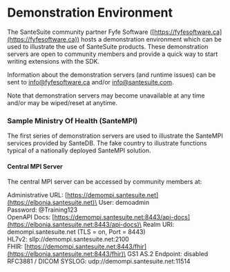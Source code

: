 # Demonstration Environment

The SanteSuite community partner Fyfe Software ([https://fyfesoftware.ca](https://fyfesoftware.ca)) hosts a demonstration environment which can be used to illustrate the use of SanteSuite products. These demonstration servers are open to community members and provide a quick way to start writing extensions with the SDK.

Information about the demonstration servers (and runtime issues) can be sent to [info@fyfesoftware.ca](mailto:info@fyfesoftware.ca) and/or [info@santesuite.com](mailto:info@santesuite.com).

Note that demonstration servers may become unavailable at any time and/or may be wiped/reset at anytime.

### Sample Ministry Of Health (SanteMPI)

The first series of demonstration servers are used to illustrate the SanteMPI services provided by SanteDB. The fake country  to illustrate functions typical of a nationally deployed SanteMPI solution.&#x20;

#### Central MPI Server

The central MPI server can be accessed by community members at:

Administrative URL: [https://demompi.santesuite.net](https://elbonia.santesuite.net)\
User: demoadmin\
Password: @Training123\
OpenAPI Docs: [https://demompi.santesuite.net:8443/api-docs](https://elbonia.santesuite.net:8443/api-docs)\
Realm URI: demompi.santesuite.net (TLS = on, Port = 8443)\
HL7v2: sllp://demompi.santesuite.net:2100\
FHIR: [https://demompi.santesuite.net:8443/fhir](https://elbonia.santesuite.net:8443/fhir)\
GS1 AS.2 Endpoint: disabled\
RFC3881 / DICOM SYSLOG: udp://demompi.santesuite.net:11514

